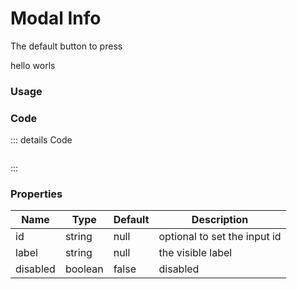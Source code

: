<script setup>
import {YModalHelp} from 'bedrock-ui-vue3'
</script>

# Modal Info

The default button to press

<DemoContainer>
   <YModalHelp :visible="true">hello worls</YModalHelp>
</DemoContainer>

### Usage


### Code
::: details Code
```js


```
:::



### Properties

| Name     | Type    | Default | Description                  |
|----------|---------|---------|------------------------------|
| id       | string  | null    | optional to set the input id |
| label    | string  | null    | the visible label            |
| disabled | boolean | false   | disabled                     |

